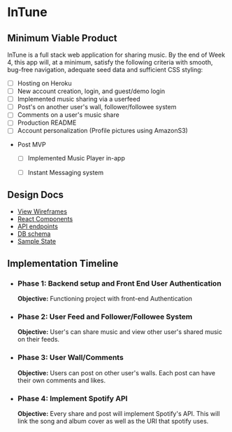 # InTune


## Minimum Viable Product

InTune is a full stack web application for sharing music. By the end of Week 4, this app will, at a minimum, satisfy the following criteria with smooth, bug-free navigation, adequate seed data and sufficient CSS styling:

- [ ] Hosting on Heroku
- [ ] New account creation, login, and guest/demo login
- [ ] Implemented music sharing via a userfeed
- [ ] Post's on another user's wall, follower/followee system
- [ ] Comments on a user's music share
- [ ] Production README
- [ ] Account personalization (Profile pictures using AmazonS3) 
- Post MVP 
   -  [ ] Implemented Music Player in-app
   - [ ] Instant Messaging system


## Design Docs
- [View Wireframes](/docs/wireframes)
- [React Components](component-hierarchy.md)
- [API endpoints](api-endpoints.md)
- [DB schema](schema.md)
- [Sample State](sample-state.md)

## Implementation Timeline

- ### Phase 1: Backend setup and Front End User Authentication
    **Objective:** Functioning project with front-end Authentication

- ### Phase 2: User Feed and Follower/Followee System
    **Objective:** User's can share music and view other user's shared music on their feeds.

- ### Phase 3: User Wall/Comments

    **Objective:** Users can post on other user's walls. Each post can have their own comments and likes. 

- ### Phase 4: Implement Spotify API

    **Objective:** Every share and post will implement Spotify's API. This will link the song and album cover as well as the URI that spotify uses.